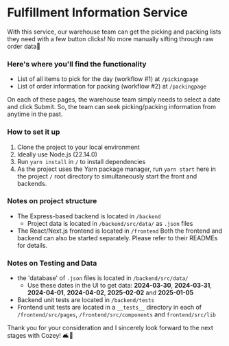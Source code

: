 # Fulfillment Information Service
With this service, our warehouse team can get the picking and packing lists they need with a few button clicks! No more manually sifting through raw order data📜

### Here's where you'll find the functionality

* List of all items to pick for the day (workflow #1) at ``` /pickingpage ```
* List of order information for packing (workflow #2) at ``` /packingpage ```

On each of these pages, the warehouse team simply needs to select a date and click Submit. So, the team can seek picking/packing information from anytime in the past.

### How to set it up
1. Clone the project to your local environment
2. Ideally use Node.js (22.14.0)
3. Run ```yarn install``` in ```/``` to install dependencies
4. As the project uses the Yarn package manager, run ```yarn start``` here in the project ```/``` root directory to simultaneously start the front and backends.

### Notes on project structure
* The Express-based backend is located in ```/backend```
  - Project data is located in ```/backend/src/data/``` as ```.json``` files
* The React/Next.js frontend is located in ```/frontend```
Both the frontend and backend can also be started separately. Please refer to their READMEs for details.

### Notes on Testing and Data
* the 'database' of ```.json``` files is located in ```/backend/src/data/```
  - Use these dates in the UI to get data: **2024-03-30**, **2024-03-31**, **2024-04-01**, **2024-04-02**, **2025-02-02** and **2025-01-05**
* Backend unit tests are located in ```/backend/tests```
* Frontend unit tests are located in a ```__tests__``` directory in each of ```/frontend/src/pages```, ```/frontend/src/components``` and ```frontend/src/lib```

Thank you for your consideration and I sincerely look forward to the next stages with Cozey! 🛋️🚀

